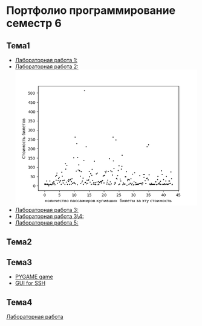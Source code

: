 # Портфолио программирование семестр 6
## Тема1
* [Лабораторная работа 1:](/LR1.py)
* [Лабораторная работа 2:](/LR2.py)
![LR2 Graph](https://github.com/RandiSPB/Theme4PROG6/blob/master/graph.png)
* [Лабораторная работа 3:]()
* [Лабораторная работа 3\4:]()
* [Лабораторная работа 5:]()
## Тема2
## Тема3
* [PYGAME game](https://github.com/TsirulikIvan/Game)
* [GUI for SSH](https://github.com/TsirulikIvan/SSH_GUI)
## Тема4
[Лабораторная работа](/convert.py)
